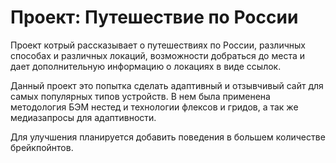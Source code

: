 # Проект: Путешествие по России

Проект котрый рассказывает о путешествиях по России, различных способах и различных локаций, возможности добраться до места и дает дополнительную информацию о локациях в виде ссылок.

Данный проект это попытка сделать адаптивный и отзывчивый сайт для самых популярных типов устройств.
В нем была применена методология БЭМ нестед и технологии флексов и гридов, а так же медиазапросы для адаптивности. 

Для улучшения планируется добавить поведения в большем количестве брейкпойнтов.